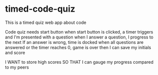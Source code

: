 # timed-code-quiz
This is a timed quiz web app about code

Code quiz
needs start button
when start button is clicked, a timer triggers and I'm presented with a question
when I answer a question, I progress to the next 
If an answer is wrong, time is docked
when all questions are answered or the timer reaches 0, game is over
then I can save my initials and score

I WANT to store high scores SO THAT I can gauge my progress compared to my peers